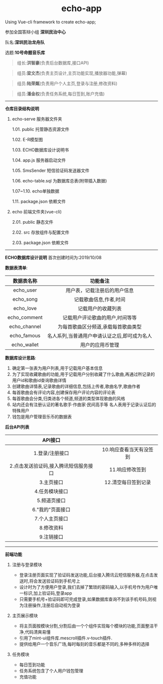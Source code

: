 # <center>echo-app</center>
Using Vue-cli framework to create echo-app;

参加全国答辩小组 **深圳民治中心**

队名:**深圳民治龙舟队**

选题:**10号命题音乐库**

> 组长:**洪智豪**(负责后台数据库,接口API)

> 组员:**梁文杰**(负责主页设计,主页功能实现,播放器功能,弹幕)

> 组员:**陆荣粼**(负责用户个人主页,登录与注册,修改资料)

> 组员:**潘金权**(负责任务系统,每日签到,账户充值)

***



**仓库目录结构说明**

1. echo-serve 服务器文件夹

   1.01. public 托管静态资源文件

   1.02. E-R模型图

   1.03. ECHO数据库设计说明书

   1.04. app.js 服务器启动文件

   1.05. SmsSender 短信验证码发送器文件

   1.06. echo-table.sql 为数据库总表(附带插入数据)

   1.07~1.10. echo单独数据

   1.11. package.json 依赖文件

2. echo 前端文件夹(vue-cli)

   2.01. public 静态文件

   2.02. src 存放组件与配置文件

   2.03. package.json 依赖文件

***



**ECHO数据库设计说明**
首次创建时间为:2019/10/08

**数据表清单**:

|  数据表名称  |                   功能备注                   |
| :----------: | :------------------------------------------: |
|  echo_user   |         用户表，记载注册后的用户信息         |
|  echo_song   |            记载歌曲信息,作者,时间            |
|  echo_love   |              记载用户的收藏列表              |
| echo_comment |       记载用户评论歌曲的用户,时间等等        |
| echo_channel |     为每首歌曲区分频道,承载每首歌曲类型      |
| echo_famous  | 名人系列,当普通用户申请认证之后,即可成为名人 |
| echo_wallet  |               用户的应用币管理               |



**数据库设计思路**:

1. 确定第一张表为用户列表,用于记载用户基本信息
2. 为了实现收藏歌曲的功能,用于记载用户分别收藏了什么歌曲,再通过所记录的用户id和歌曲id查询歌曲详情
3. 创建歌曲详情表,记录歌曲的详细信息,包括上传者,歌曲名字,歌曲作者
4. 每首歌曲会有评论内容,创建保存用户评论内容的评论表
5. 每首歌曲会分类,归类进各个频道,频道的类型体现歌曲的风格
6. 站内还会有注册认证的著名歌手·作曲家·民间高手等 名人表用于记录认证后的特殊用户
7. 钱包是用户管理音乐币的数据表

**后台API列表**

|                API接口                |                         |
| :-----------------------------------: | :---------------------: |
|            1.登录/注册接口            | 10.响应查看当天有没签到 |
| 2.点击发送验证码,接入腾讯短信服务接口 |     11.响应修改签到     |
|              3.主页接口               |   12.清空每日签到记录   |
|            4.任务模块接口             |                         |
|             5.频道页接口              |                         |
|           6."我的"页面接口            |                         |
|            7.个人主页接口             |                         |
|              8.修改资料               |                         |
|              9.注销接口               |                         |

***



**前端功能**

1. 注册与登录模块

   * 登录注册页面实现了验证码发送功能,后台接入腾讯云短信服务器,在点击发送时,将会发送验证码到手机号上

   - 设计时为了方便用户登录,我们去掉了繁琐的密码输入,以手机号作为用户唯一标识,加上验证码,登录app
   - 只需要手机号+验证码即可完成登录,如果数据库查询不到该手机号码,则视为注册操作,注册后自动视为登录

2. 主页展示模块
   * 将主页面按模块分割,分割后由一个个组件实现每个模块的功能,页面整洁干净,代码清爽易懂
   * 引用了mint-ui组件库.mescroll插件.v-touch插件.
   * 提供给用户一个音乐广场,每时每刻的音乐都是不同的,多种多样的选择

3. 任务模块
   
   * 每日签到功能
   * 任务系统包含了个人用户钱包管理
   * 充值功能